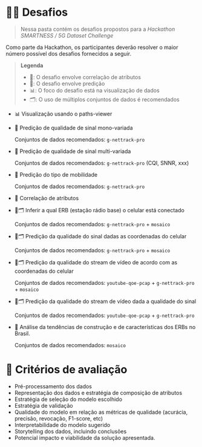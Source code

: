 # 🏋️‍♂️ Desafios
> Nessa pasta contém os desafios propostos para a _Hackathon SMARTNESS / 5G Dataset Challenge_

Como parte da Hackathon, os participantes deverão resolver o maior número possível dos desafios fornecidos a seguir.

> **Legenda**
> - 🤝: O desafio envolve correlação de atributos
> - 🔮: O desafio envolve predição
> - 📊: O foco do desafio está na visualização de dados
> - 🗂️: O uso de múltiplos conjuntos de dados é recomendados

- 📊 Visualização usando o paths-viewer

- 🔮 Predição de qualidade de sinal mono-variada

    Conjuntos de dados recomendados: `g-nettrack-pro`

- 🔮 Predição de qualidade de sinal multi-variada

    Conjuntos de dados recomendados: `g-nettrack-pro`
    (CQI, SNNR, xxx)

- 🔮 Predição do tipo de mobilidade

    Conjuntos de dados recomendados: `g-nettrack-pro`

- 🤝 Correlação de atributos

- 🔮🗂️ Inferir a qual ERB (estação rádio base) o celular está conectado

    Conjuntos de dados recomendados: `g-nettrack-pro` + `mosaico`

- 🔮🗂️ Predição da qualidade do sinal dadas as coordenadas do celular

    Conjuntos de dados recomendados: `g-nettrack-pro` + `mosaico`

- 🔮🗂️ Predição da qualidade do stream de vídeo de acordo com as coordenadas do celular

    Conjuntos de dados recomendados: `youtube-qoe-pcap` + `g-nettrack-pro` + `mosaico`

- 🔮🗂️ Predição da qualidade do stream de vídeo dada a qualidade do sinal

    Conjuntos de dados recomendados: `youtube-qoe-pcap` + `g-nettrack-pro`

- 🤝 Análise da tendências de construção e de características dos ERBs no Brasil. 

    Conjuntos de dados recomendados: `mosaico`


# 🤔 Critérios de avaliação

- Pré-processamento dos dados
- Representação dos dados e estratégia de composição de atributos
- Estratégia de seleção do modelo escolhido
- Estratégia de validação
- Qualidade do modelo em relação as métricas de qualidade (acurácia, precisão, revocação, F1-score, etc)
- Interpretabilidade do modelo sugerido
- Storytelling dos dados, incluindo conclusões
- Potencial impacto e viabilidade da solução apresentada.
